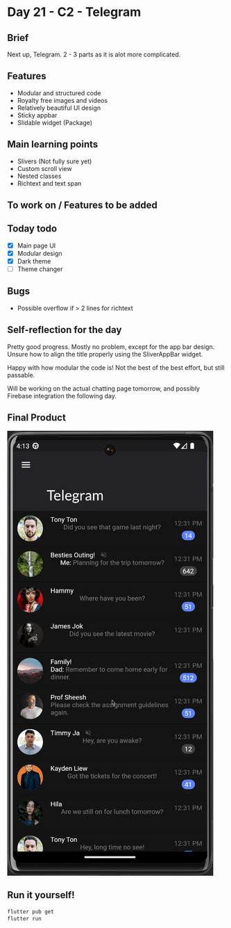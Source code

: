 # Day 21 - C2 - Telegram

## Brief
Next up, Telegram. 2 - 3 parts as it is alot more complicated.

## Features
- Modular and structured code
- Royalty free images and videos
- Relatively beautiful UI design
- Sticky appbar
- Slidable widget (Package)

## Main learning points
- Slivers (Not fully sure yet)
- Custom scroll view
- Nested classes
- Richtext and text span

## To work on / Features to be added

## Today todo
- [x] Main page UI
- [x] Modular design
- [x] Dark theme
- [ ] Theme changer

## Bugs
- Possible overflow if > 2 lines for richtext

## Self-reflection for the day
Pretty good progress. Mostly no problem, except for the app bar design. Unsure how to align the title properly using the SliverAppBar widget.

Happy with how modular the code is! Not the best of the best effort, but still passable.

Will be working on the actual chatting page tomorrow, and possibly Firebase integration the following day.

## Final Product
![](/assets/final/Day%2021.gif)

## Run it yourself!
```
flutter pub get
flutter run
```